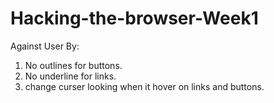 # Hacking-the-browser-Week1
Against User By:
1. No outlines for buttons.
2. No underline for links.
3. change curser looking when it hover on links and buttons.
